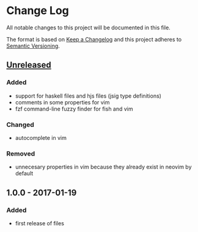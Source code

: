 # Change Log
All notable changes to this project will be documented in this file.

The format is based on [Keep a Changelog](http://keepachangelog.com/)
and this project adheres to [Semantic Versioning](http://semver.org/).

## [Unreleased]
### Added
- support for haskell files and hjs files (jsig type definitions)
- comments in some properties for vim
- fzf command-line fuzzy finder for fish and vim

### Changed
- autocomplete in vim

### Removed
- unnecesary properties in vim because they already exist in neovim by default

## 1.0.0 - 2017-01-19
### Added
- first release of files

[unreleased]: https://github.com/tinchoz49/dotfiles/compare/v1.0.0...HEAD
